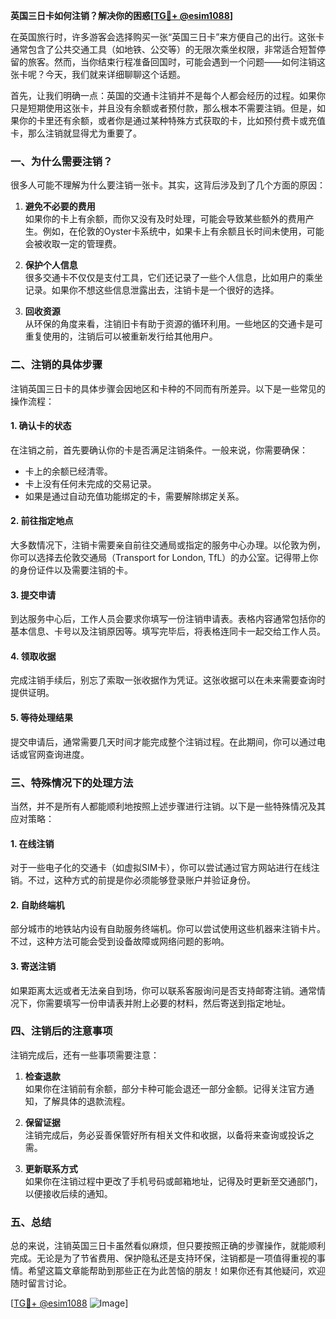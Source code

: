 **英国三日卡如何注销？解决你的困惑[[TG💪+ @esim1088](https://t.me/s/esim1088)]**

在英国旅行时，许多游客会选择购买一张“英国三日卡”来方便自己的出行。这张卡通常包含了公共交通工具（如地铁、公交等）的无限次乘坐权限，非常适合短暂停留的旅客。然而，当你结束行程准备回国时，可能会遇到一个问题——如何注销这张卡呢？今天，我们就来详细聊聊这个话题。

首先，让我们明确一点：英国的交通卡注销并不是每个人都会经历的过程。如果你只是短期使用这张卡，并且没有余额或者预付款，那么根本不需要注销。但是，如果你的卡里还有余额，或者你是通过某种特殊方式获取的卡，比如预付费卡或充值卡，那么注销就显得尤为重要了。

### 一、为什么需要注销？

很多人可能不理解为什么要注销一张卡。其实，这背后涉及到了几个方面的原因：

1. **避免不必要的费用**  
   如果你的卡上有余额，而你又没有及时处理，可能会导致某些额外的费用产生。例如，在伦敦的Oyster卡系统中，如果卡上有余额且长时间未使用，可能会被收取一定的管理费。

2. **保护个人信息**  
   很多交通卡不仅仅是支付工具，它们还记录了一些个人信息，比如用户的乘坐记录。如果你不想这些信息泄露出去，注销卡是一个很好的选择。

3. **回收资源**  
   从环保的角度来看，注销旧卡有助于资源的循环利用。一些地区的交通卡是可重复使用的，注销后可以被重新发行给其他用户。

### 二、注销的具体步骤

注销英国三日卡的具体步骤会因地区和卡种的不同而有所差异。以下是一些常见的操作流程：

#### 1. 确认卡的状态
在注销之前，首先要确认你的卡是否满足注销条件。一般来说，你需要确保：
- 卡上的余额已经清零。
- 卡上没有任何未完成的交易记录。
- 如果是通过自动充值功能绑定的卡，需要解除绑定关系。

#### 2. 前往指定地点
大多数情况下，注销卡需要亲自前往交通局或指定的服务中心办理。以伦敦为例，你可以选择去伦敦交通局（Transport for London, TfL）的办公室。记得带上你的身份证件以及需要注销的卡。

#### 3. 提交申请
到达服务中心后，工作人员会要求你填写一份注销申请表。表格内容通常包括你的基本信息、卡号以及注销原因等。填写完毕后，将表格连同卡一起交给工作人员。

#### 4. 领取收据
完成注销手续后，别忘了索取一张收据作为凭证。这张收据可以在未来需要查询时提供证明。

#### 5. 等待处理结果
提交申请后，通常需要几天时间才能完成整个注销过程。在此期间，你可以通过电话或官网查询进度。

### 三、特殊情况下的处理方法

当然，并不是所有人都能顺利地按照上述步骤进行注销。以下是一些特殊情况及其应对策略：

#### 1. 在线注销
对于一些电子化的交通卡（如虚拟SIM卡），你可以尝试通过官方网站进行在线注销。不过，这种方式的前提是你必须能够登录账户并验证身份。

#### 2. 自助终端机
部分城市的地铁站内设有自助服务终端机。你可以尝试使用这些机器来注销卡片。不过，这种方法可能会受到设备故障或网络问题的影响。

#### 3. 寄送注销
如果距离太远或者无法亲自到场，你可以联系客服询问是否支持邮寄注销。通常情况下，你需要填写一份申请表并附上必要的材料，然后寄送到指定地址。

### 四、注销后的注意事项

注销完成后，还有一些事项需要注意：

1. **检查退款**  
   如果你在注销前有余额，部分卡种可能会退还一部分金额。记得关注官方通知，了解具体的退款流程。

2. **保留证据**  
   注销完成后，务必妥善保管好所有相关文件和收据，以备将来查询或投诉之需。

3. **更新联系方式**  
   如果你在注销过程中更改了手机号码或邮箱地址，记得及时更新至交通部门，以便接收后续的通知。

### 五、总结

总的来说，注销英国三日卡虽然看似麻烦，但只要按照正确的步骤操作，就能顺利完成。无论是为了节省费用、保护隐私还是支持环保，注销都是一项值得重视的事情。希望这篇文章能帮助到那些正在为此苦恼的朋友！如果你还有其他疑问，欢迎随时留言讨论。

[[TG💪+ @esim1088](https://t.me/s/esim1088) ![Image](https://i.postimg.cc/4NQfJmqS/Snipaste-2025-05-13-00-14-12.png)]